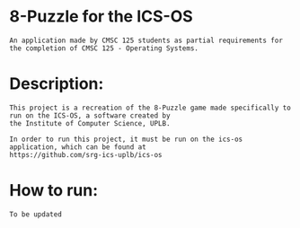 # 8-Puzzle for the ICS-OS
	An application made by CMSC 125 students as partial requirements for the completion of CMSC 125 - Operating Systems.


# Description:
	This project is a recreation of the 8-Puzzle game made specifically to run on the ICS-OS, a software created by 
	the Institute of Computer Science, UPLB.

	In order to run this project, it must be run on the ics-os application, which can be found at
	https://github.com/srg-ics-uplb/ics-os

# How to run:
	To be updated

